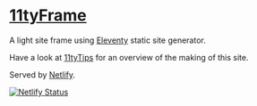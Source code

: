 # [11tyFrame](https://11tyframe.netlify.com)

A light site frame using [Eleventy](https://11ty.dev) static site generator.

Have a look at [11tyTips](https://11tytips.netlify.com) for an overview of the making of this site.

Served by [Netlify](https://netlify.com).

[![Netlify Status](https://api.netlify.com/api/v1/badges/45be257f-c636-4cd9-975b-ad608262f3ff/deploy-status)](https://app.netlify.com/sites/11tyframe/deploys)
